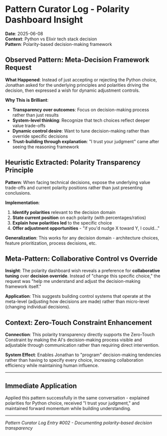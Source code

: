 # Pattern Curator Log - Polarity Dashboard Insight

**Date**: 2025-06-08  
**Context**: Python vs Elixir tech stack decision  
**Pattern**: Polarity-based decision-making framework

## Observed Pattern: Meta-Decision Framework Request

**What Happened**: Instead of just accepting or rejecting the Python choice, Jonathan asked for the underlying principles and polarities driving the decision, then expressed a wish for dynamic adjustment controls.

**Why This is Brilliant**:
- **Transparency over outcomes**: Focus on decision-making process rather than just results
- **System-level thinking**: Recognize that tech choices reflect deeper value trade-offs
- **Dynamic control desire**: Want to tune decision-making rather than override specific decisions
- **Trust-building through explanation**: "I trust your judgment" came after seeing the reasoning framework

## Heuristic Extracted: Polarity Transparency Principle

**Pattern**: When facing technical decisions, expose the underlying value trade-offs and current polarity positions rather than just presenting conclusions.

**Implementation**:
1. **Identify polarities** relevant to the decision domain
2. **State current position** on each polarity (with percentages/ratios) 
3. **Explain how polarities led** to the specific choice
4. **Offer adjustment opportunities** - "if you'd nudge X toward Y, I could..."

**Generalization**: This works for any decision domain - architecture choices, feature prioritization, process decisions, etc.

## Meta-Pattern: Collaborative Control vs Override

**Insight**: The polarity dashboard wish reveals a preference for **collaborative tuning** over **decision override**. Instead of "change this specific choice," the request was "help me understand and adjust the decision-making framework itself."

**Application**: This suggests building control systems that operate at the meta-level (adjusting how decisions are made) rather than micro-level (changing individual decisions).

## Context: Zero-Touch Constraint Enhancement

**Connection**: This polarity transparency directly supports the Zero-Touch Constraint by making the AI's decision-making process visible and adjustable through communication rather than requiring direct intervention.

**System Effect**: Enables Jonathan to "program" decision-making tendencies rather than having to specify every choice, increasing collaboration efficiency while maintaining human influence.

---

## Immediate Application

Applied this pattern successfully in the same conversation - explained polarities for Python choice, received "I trust your judgment," and maintained forward momentum while building understanding.

---
*Pattern Curator Log Entry #002 - Documenting polarity-based decision transparency*